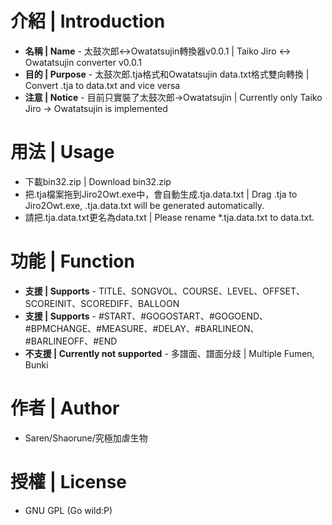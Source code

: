 # 介紹 | Introduction

* **名稱 | Name** - 太鼓次郎<->Owatatsujin轉換器v0.0.1 | Taiko Jiro <-> Owatatsujin converter v0.0.1
* **目的 | Purpose** - 太鼓次郎.tja格式和Owatatsujin data.txt格式雙向轉換 | Convert .tja to data.txt and vice versa
* **注意 | Notice** - 目前只實裝了太鼓次郎->Owatatsujin | Currently only Taiko Jiro -> Owatatsujin is implemented

# 用法 | Usage
* 下載bin32.zip | Download bin32.zip
* 把.tja檔案拖到Jiro2Owt.exe中，會自動生成.tja.data.txt | Drag .tja to Jiro2Owt.exe, .tja.data.txt will be generated automatically.
* 請把.tja.data.txt更名為data.txt | Please rename *.tja.data.txt to data.txt.

# 功能 | Function
* **支援 | Supports** - TITLE、SONGVOL、COURSE、LEVEL、OFFSET、SCOREINIT、SCOREDIFF、BALLOON
* **支援 | Supports** - #START、#GOGOSTART、#GOGOEND、#BPMCHANGE、#MEASURE、#DELAY、#BARLINEON、#BARLINEOFF、#END
* **不支援 | Currently not supported** - 多譜面、譜面分歧 | Multiple Fumen, Bunki

# 作者 | Author
* Saren/Shaorune/究極加虐生物

# 授權 | License
* GNU GPL (Go wild:P)
